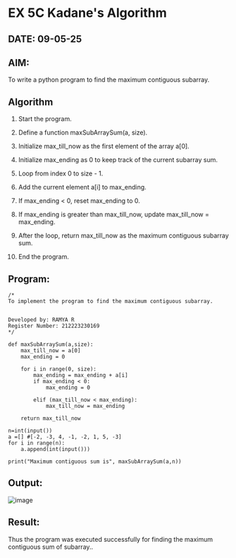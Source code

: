 # EX 5C Kadane's Algorithm
## DATE: 09-05-25
## AIM:
To write a python program to find the maximum contiguous subarray.


## Algorithm
1. Start the program.

2. Define a function maxSubArraySum(a, size).

3. Initialize max_till_now as the first element of the array a[0].

4. Initialize max_ending as 0 to keep track of the current subarray sum.

5. Loop from index 0 to size - 1.

6. Add the current element a[i] to max_ending.

7. If max_ending < 0, reset max_ending to 0.

8. If max_ending is greater than max_till_now, update max_till_now = max_ending.

9. After the loop, return max_till_now as the maximum contiguous subarray sum.

10. End the program.   

## Program:
```
/*
To implement the program to find the maximum contiguous subarray.


Developed by: RAMYA R
Register Number: 212223230169
*/
```
```
def maxSubArraySum(a,size):
    max_till_now = a[0]
    max_ending = 0
    
    for i in range(0, size):
        max_ending = max_ending + a[i]
        if max_ending < 0:
            max_ending = 0
        
        elif (max_till_now < max_ending):
            max_till_now = max_ending
            
    return max_till_now
    
n=int(input())  
a =[] #[-2, -3, 4, -1, -2, 1, 5, -3]
for i in range(n):
    a.append(int(input()))
  
print("Maximum contiguous sum is", maxSubArraySum(a,n))
```
## Output:

![image](https://github.com/user-attachments/assets/2d67b3cd-9e81-438b-8097-f438b3833e68)


## Result:
Thus the program was executed successfully for finding the maximum contiguous sum of subarray..
